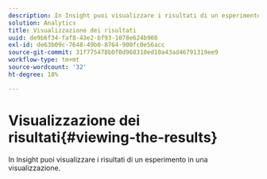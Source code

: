 ```yaml
---
description: In Insight puoi visualizzare i risultati di un esperimento in una visualizzazione.
solution: Analytics
title: Visualizzazione dei risultati
uuid: de9b6f34-faf8-43e2-bf93-1078e624b908
exl-id: de63b09c-7648-49b0-8764-900fc0e56acc
source-git-commit: 31f775478b0f0d968310ed10a43ad46791319ee9
workflow-type: tm+mt
source-wordcount: '32'
ht-degree: 18%

---
```


# Visualizzazione dei risultati{#viewing-the-results}

In Insight puoi visualizzare i risultati di un esperimento in una visualizzazione.
